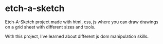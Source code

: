 # etch-a-sketch
Etch-A-Sketch project made with html, css, js where you can draw drawings on a grid sheet with different sizes and tools.

With this project, I've learned about different js dom manipulation skills.